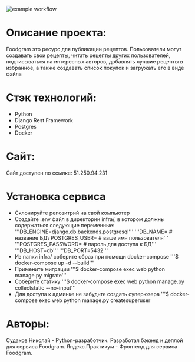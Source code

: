 ![example workflow](https://github.com/nikolay20023/foodgram-project-react/actions/workflows/workflow.yml/badge.svg)

# Описание проекта:
Foodgram это ресурс для публикации рецептов.
Пользователи могут создавать свои рецепты, читать рецепты других пользователей, подписываться на интересных авторов, добавлять лучшие рецепты в избранное, а также создавать список покупок и загружать его в виде файла

# Стэк технологий:
- Python
- Django Rest Framework
- Postgres
- Docker

# Сайт:
Сайт доступен по ссылке: 51.250.94.231

# Установка сервиса
- Склонируйте репозитрий на свой компьютер
- Создайте .env файл в директории infra/, в котором должны содержаться следующие переменные:
'''DB_ENGINE=django.db.backends.postgresql'''
'''DB_NAME= # название БД\ POSTGRES_USER= # ваше имя пользователя'''
'''POSTGRES_PASSWORD= # пароль для доступа к БД'''
'''DB_HOST=db'''
'''DB_PORT=5432'''
- Из папки infra/ соберите образ при помощи docker-compose '''$ docker-compose up -d --build'''
- Примените миграции '''$ docker-compose exec web python manage.py migrate'''
- Соберите статику '''$ docker-compose exec web python manage.py collectstatic --no-input'''
- Для доступа к админке не забудьте создать суперюзера '''$ docker-compose exec web python manage.py createsuperuser

# Авторы:
Судаков Николай - Python-разработчик. Разработал бэкенд и деплой для сервиса Foodgram.
Яндекс.Практикум - Фронтенд для сервиса Foodgram.
